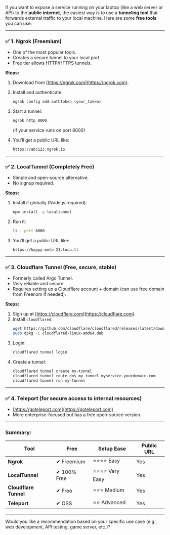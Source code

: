 If you want to expose a service running on your laptop (like a web server or API) to the **public internet**, the easiest way is to use a **tunneling tool** that forwards external traffic to your local machine. Here are some **free tools** you can use:

---

### ✅ **1. Ngrok (Freemium)**
- One of the most popular tools.
- Creates a secure tunnel to your local port.
- Free tier allows HTTP/HTTPS tunnels.

**Steps:**
1. Download from [https://ngrok.com](https://ngrok.com).
2. Install and authenticate:
   ```bash
   ngrok config add-authtoken <your_token>
   ```
3. Start a tunnel:
   ```bash
   ngrok http 8000
   ```
   (if your service runs on port 8000)

4. You’ll get a public URL like:
   ```
   https://abc123.ngrok.io
   ```

---

### ✅ **2. LocalTunnel (Completely Free)**
- Simple and open-source alternative.
- No signup required.

**Steps:**
1. Install it globally (Node.js required):
   ```bash
   npm install -g localtunnel
   ```
2. Run it:
   ```bash
   lt --port 8000
   ```
3. You’ll get a public URL like:
   ```
   https://happy-mole-21.loca.lt
   ```

---

### ✅ **3. Cloudflare Tunnel (Free, secure, stable)**
- Formerly called Argo Tunnel.
- Very reliable and secure.
- Requires setting up a Cloudflare account + domain (can use free domain from Freenom if needed).

**Steps:**
1. Sign up at [https://cloudflare.com](https://cloudflare.com).
2. Install `cloudflared`:
   ```bash
   wget https://github.com/cloudflare/cloudflared/releases/latest/download/cloudflared-linux-amd64.deb
   sudo dpkg -i cloudflared-linux-amd64.deb
   ```
3. Login:
   ```bash
   cloudflared tunnel login
   ```
4. Create a tunnel:
   ```bash
   cloudflared tunnel create my-tunnel
   cloudflared tunnel route dns my-tunnel myservice.yourdomain.com
   cloudflared tunnel run my-tunnel
   ```

---

### ✅ **4. Teleport (for secure access to internal resources)**
- [https://goteleport.com](https://goteleport.com)
- More enterprise-focused but has a free open-source version.

---

### Summary:

| Tool           | Free | Setup Ease | Public URL |
|----------------|------|-------------|-------------|
| **Ngrok**        | ✔ Freemium | ⭐⭐⭐⭐ Easy | Yes |
| **LocalTunnel**  | ✔ 100% Free | ⭐⭐⭐⭐ Very Easy | Yes |
| **Cloudflare Tunnel** | ✔ Free | ⭐⭐⭐ Medium | Yes |
| **Teleport**     | ✔ OSS | ⭐⭐ Advanced | Yes |

---

Would you like a recommendation based on your specific use case (e.g., web development, API testing, game server, etc.)?
